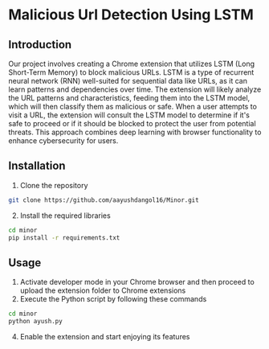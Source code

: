 # Malicious Url Detection Using LSTM
## Introduction
Our project involves creating a Chrome extension that utilizes LSTM (Long Short-Term Memory) to block malicious URLs. LSTM is a type of recurrent neural network (RNN) well-suited for sequential data like URLs, as it can learn patterns and dependencies over time. The extension will likely analyze the URL patterns and characteristics, feeding them into the LSTM model, which will then classify them as malicious or safe. When a user attempts to visit a URL, the extension will consult the LSTM model to determine if it's safe to proceed or if it should be blocked to protect the user from potential threats. This approach combines deep learning with browser functionality to enhance cybersecurity for users.
## Installation
1. Clone the repository<br>
```bash
git clone https://github.com/aayushdangol16/Minor.git
```
2. Install the required libraries<br>
```bash
cd minor
pip install -r requirements.txt
```
## Usage
1. Activate developer mode in your Chrome browser and then proceed to upload the extension folder to Chrome extensions
2. Execute the Python script by following these commands<br>
```bash
cd minor
python ayush.py
```
4. Enable the extension and start enjoying its features
